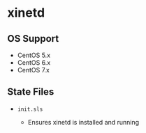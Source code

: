 # xinetd 


## OS Support

* CentOS 5.x
* CentOS 6.x
* CentOS 7.x


## State Files

* `init.sls`

    * Ensures xinetd is installed and running

